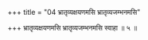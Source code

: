 +++
title = "04 भ्रातृव्यक्षयणमसि भ्रातृव्यजम्भनमसि"

+++
भ्रातृव्यक्षयणमसि भ्रातृव्यजम्भनमसि स्वाहा ॥ ५ ॥